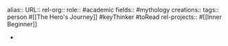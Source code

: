 alias::
URL::
rel-org::
role:: #academic
fields:: #mythology
creations::
tags:: person #[[The Hero's Journey]] #keyThinker #toRead
rel-projects:: #[[Inner Beginner]]


-
